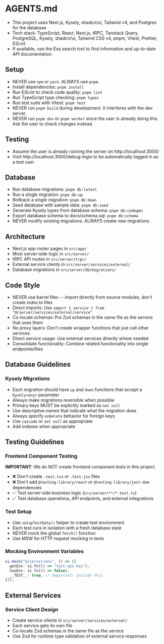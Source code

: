 # AGENTS.md

- This project uses Next.js, Kysely, shadcn/ui, Tailwind v4, and Postgres for the database
- Tech stack: TypeScript, React, Next.js, tRPC, Tanstack Query, PostgreSQL, Kysely, shadcn/ui, Tailwind CSS v4, pnpm, Vitest, Prettier, ESLint
- If available, use the Exa search tool to find information and up-to-date API documentation.

## Setup

- NEVER use `npm` or `yarn`. ALWAYS use `pnpm`.
- Install dependencies: `pnpm install`
- Run ESLint to check code quality: `pnpm lint`
- Run TypeScript type checking: `pnpm types`
- Run test suite with Vitest: `pnpm test`
- NEVER run `pnpm build` during development. It interferes with the dev server.
- NEVER run `pnpm dev` or `pnpm worker` since the user is already doing this. Ask the user to check changes instead.

## Testing

- Assume the user is already running the server on http://localhost:3000/
- Visit http://localhost:3000/debug-login to be automatically logged in as a test user

## Database

- Run database migrations: `pnpm db:latest`
- Run a single migration: `pnpm db:up`
- Rollback a single migration: `pnpm db:down`
- Seed database with sample data: `pnpm db:seed`
- Generate Kysely types from database schema: `pnpm db:codegen`
- Export database schema to docs/schema.sql: `pnpm db:schema`
- NEVER modify existing migrations. ALWAYS create new migrations.

## Architecture

- Next.js app router pages in `src/app/`
- Most server-side logic in `src/server/`
- tRPC API routes in `src/server/trpc/`
- External service clients in `src/server/services/external/`
- Database migrations in `src/server/db/migrations/`

## Code Style

- NEVER use barrel files -- import directly from source modules, don't create index.ts files
- Direct imports: Use `import { service } from "@/server/services/external/service"`
- Co-locate schemas: Put Zod schemas in the same file as the service that uses them
- No proxy layers: Don't create wrapper functions that just call other services
- Direct service usage: Use external services directly where needed
- Consolidate functionality: Combine related functionality into single endpoints/files

## Database Guidelines

### Kysely Migrations

- Each migration should have `up` and `down` functions that accept a `Kysely<any>` parameter
- Always make migrations reversible when possible
- Primary keys MUST be explicitly marked as `not null`
- Use descriptive names that indicate what the migration does
- Always specify `onDelete` behavior for foreign keys
- Use `cascade` or `set null` as appropriate
- Add indexes when appropriate

## Testing Guidelines

### Frontend Component Testing

**IMPORTANT**: We do NOT create frontend component tests in this project.

- ❌ Don't create `.test.tsx` or `.test.jsx` files
- ❌ Don't add `@testing-library/react` or `@testing-library/jest-dom` dependencies
- ✅ Test server-side business logic (`src/server/**/*.test.ts`)
- ✅ Test database operations, API endpoints, and external integrations

### Test Setup

- Use `setupTestData()` helper to create test environment
- Each test runs in isolation with a fresh database state
- NEVER mock the global `fetch()` function
- Use MSW for HTTP request mocking in tests

### Mocking Environment Variables

```typescript
vi.mock("@/server/env", () => ({
  getEnv: vi.fn(() => "test-api-key"),
  hasEnv: vi.fn(() => false),
  __TEST__: true, // Important: include this
}));
```

## External Services

### Service Client Design

- Create service clients in `src/server/services/external/`
- Each service gets its own file
- Co-locate Zod schemas in the same file as the service
- Use Zod for runtime type validation of external service responses

